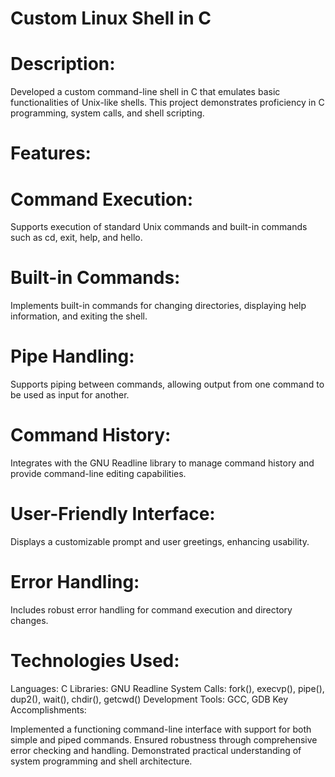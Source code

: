 # Custom Linux Shell in C
# Description:
  Developed a custom command-line shell in C that emulates basic functionalities of Unix-like shells. This project demonstrates proficiency in C programming, system calls, and shell scripting.

# Features:

# Command Execution: 
  Supports execution of standard Unix commands and built-in commands such as cd, exit, help, and hello.
# Built-in Commands: 
  Implements built-in commands for changing directories, displaying help information, and exiting the shell.
# Pipe Handling: 
  Supports piping between commands, allowing output from one command to be used as input for another.
# Command History: 
  Integrates with the GNU Readline library to manage command history and provide command-line editing capabilities.
# User-Friendly Interface: 
  Displays a customizable prompt and user greetings, enhancing usability.
# Error Handling: 
Includes robust error handling for command execution and directory changes.

# Technologies Used:

Languages: C
Libraries: GNU Readline
System Calls: fork(), execvp(), pipe(), dup2(), wait(), chdir(), getcwd()
Development Tools: GCC, GDB
Key Accomplishments:

Implemented a functioning command-line interface with support for both simple and piped commands.
Ensured robustness through comprehensive error checking and handling.
Demonstrated practical understanding of system programming and shell architecture.
